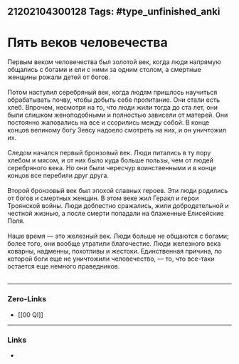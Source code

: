 21202104300128
Tags: #type_unfinished_anki
---
# Пять веков человечества

   Первым веком человечества был золотой век, когда люди напрямую общались с богами и ели с ними за одним столом, а смертные женщины рожали детей от богов. <br><br>   Потом наступил серебряный век, когда людям пришлось научиться обрабатывать почву, чтобы добыть себе пропитание. Они стали есть хлеб. Впрочем, несмотря на то, что люди жили тогда до ста лет, они были слишком женоподобными и полностью зависели от матерей. Они постоянно жаловались на все и ссорились между собой. В конце концов великому богу Зевсу надоело смотреть на них, и он уничтожил их.<br><br>   Следом начался первый бронзовый век. Люди питались в ту пору хлебом и мясом, и от них было куда больше пользы, чем от людей серебряного века. Но они были чересчур воинственными и в конце концов все перебили друг друга.<br><br>Второй бронзовый век был эпохой славных героев. Эти люди родились от богов и смертных женщин. В этом веке жил Геракл и герои Троянской войны. Люди доблестно сражались, жили добродетельной и честной жизнью, а после смерти попадали на блаженные Елисейские Поля.<br><br>Наше время — это железный век. Люди больше не общаются с богами; более того, они вообще утратили благочестие. Люди железного века коварны, надменны, похотливы и жестоки. Единственная причина, по которой боги еще не уничтожили человечество, — то, что все-таки остается еще немного праведников.<br><br>

---
### Zero-Links
- [[00 QI]]
---
### Links
-